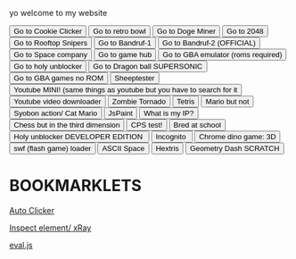 

<p> yo welcome to my website </p>
<input type="button" onclick="location.href='https://gamedevccj.github.io/Cookie-Clicker-Source-Code';" value="Go to Cookie Clicker" />
<input type="button" onclick="location.href='https://gamedevccj.github.io/retro--bowl/';" value="Go to retro bowl" />
<input type="button" onclick="location.href='https://gamedevccj.github.io/DogeMiner/';" value="Go to Doge Miner" />
<input type="button" onclick="location.href='https://gamedevccj.github.io/2048-1/';" value="Go to 2048" />
<input type="button" onclick="location.href='https://gamedevccj.github.io/rooftopsnipers/';" value="Go to Rooftop Snipers" />
<input type="button" onclick="location.href='https://the-lockpickers.github.io/ECCJ-GAMES/';" value="Go to Bandruf-1" />
<input type="button" onclick="location.href='https://mathsofire.netlify.app/';" value="Go to Bandruf-2 (OFFICIAL)" />
<input type="button" onclick="location.href='https://sparticle999.github.io/SpaceCompany/\';" value="Go to Space company" />
<input type="button" onclick="location.href='http://legends.github.io/gxmehub/gxmes/';" value="Go to game hub" />
<input type="button" onclick="location.href='https://taisel.github.io/GameBoy-Online/';" value="Go to GBA emulator (roms required)" />
<input type="button" onclick="location.href='https://rmehy1.sse.codesandbox.io/?q#';" value="Go to holy unblocker" />
<input type="button" onclick="location.href='http://https://rmehy1.sse.codesandbox.io/service/hvtrs8%2F-eounavopgcmgs%2Collkng%2Feaoeq%2Febc%2Ffrcgmn%2Fbcln-x-qurep-qolia-uaprkops';" value="Go to Dragon ball SUPERSONIC" />
<input type="button" onclick="location.href='https://rmehy1.sse.codesandbox.io/service/hvtrs8%2F-tjealcsjmcn0.eivhwb%2Cim%2FEBC-Gmwlctmr-';" value="Go to GBA games no ROM" />
<input type="button" onclick="location.href='https://sheeptester.github.io/';" value="Sheeptester" />
<input type="button" onclick="location.href='https://zhen-ytb1.herokuapp.com/';" value="Youtube MINI! (same things as youtube but you have to search for it" />
<input type="button" onclick="location.href='https://youtube-downloader-zhen.herokuapp.com/';" value="Youtube video downloader" />
<input type="button" onclick="location.href='https://gamedevccj.github.io/zomb/';" value="Zombie Tornado" />
<input type="button" onclick="location.href='https://ondras.github.io/custom-tetris/';" value="Tetris" />
<input type="button" onclick="location.href='https://martindrapeau.github.io/backbone-game-engine/super-mario-bros/index.html';" value="Mario but not" />
<input type="button" onclick="location.href='https://syobon.herokuapp.com/main.html';" value="Syobon action/ Cat Mario" />
<input type="button" onclick="location.href='https://gamedevccj.github.io/JSPaint-1/';" value="JsPaint" />
<input type="button" onclick="location.href='https://nabilgames.github.io/whatsmyip/';" value="What is my IP?" />
<input type="button" onclick="location.href='https://nabilgames.github.io/chess/';" value="Chess but in the third dimension" />
<input type="button" onclick="location.href='https://nabilgames.github.io/cps/';" value="CPS test!" />
<input type="button" onclick="location.href='https://pisaucer.github.io/boredhtml/';" value="Bred at school" />
<input type="button" onclick="location.href='https://website-aio.herokuapp.com/';" value="Holy unblocker DEVELOPER EDITION " />
<input type="button" onclick="location.href='https://redben1002.github.io/Hide-this/';" value="Incognito " />
<input type="button" onclick="location.href='https://priler.github.io/dino3d/';" value="Chrome dino game: 3D" />
<input type="button" onclick="location.href='https://ruffle.rs/demo/';" value="swf (flash game) loader" />
<input type="button" onclick="location.href='https://gamedevccj.github.io/gfiles/gfiles/html5/asciispace/';" value="ASCII Space" />
<input type="button" onclick="location.href='https://gamedevccj.github.io/gfiles/gfiles/html5/hextris/';" value="Hextris" />
<input type="button" onclick="location.href='https://gamedevccj.github.io/gfiles/gfiles/html5/geometrydash/';" value="Geometry Dash SCRATCH" />

<h1> BOOKMARKLETS </h1>
<p><a href="javascript:(function()%7Bjavascript%3Avar%20DELAY%20%3D%201%3Bvar%20autoClickerStyleElement%20%3D%20document.createElement(%22style%22)%3BautoClickerStyleElement.innerHTML%3D%22*%7Bcursor%3A%20crosshair%20!important%3B%7D%22%3Bdocument.body.appendChild(autoClickerStyleElement)%3Bfunction%20addClicker(e)%20%7Bif(!e.isTrusted)%20%7Breturn%3B%7Dif(e.target.classList.contains(%22auto-clicker-target%22))%20%7Be.target.classList.remove(%22auto-clicker-target%22)%3B%7D%20else%20%7Be.target.classList.add(%22auto-clicker-target%22)%3B%7Ddocument.body.removeChild(autoClickerStyleElement)%3Bdocument.body.removeEventListener(%22click%22%2C%20addClicker)%3Be.preventDefault()%3BautoClick(e.target)%3B%7Dfunction%20autoClick(element)%20%7Bif(element.classList.contains(%22auto-clicker-target%22))%20%7Belement.click()%3BsetTimeout(function()%7B%20autoClick(element)%3B%20%7D%2C%20DELAY)%3B%7D%7Ddocument.body.addEventListener(%22click%22%2C%20addClicker%2C%200)%3B%7D)()%3B">Auto Clicker</a></p>
<p><a href="javascript:(function()%7Bjavascript%3A(function()%7Bvar%20a%3Ddocument.createElement(%22script%22)%3Ba.src%3D%22https%3A%2F%2Fx-ray-goggles.mouse.org%2Fwebxray.js%22%3Ba.className%3D%22webxray%22%3Ba.setAttribute(%22data-lang%22%2C%22en-US%22)%3Ba.setAttribute(%22data-baseuri%22%2C%22https%3A%2F%2Fx-ray-goggles.mouse.org%22)%3Bdocument.body.appendChild(a)%3B%7D())%3B%7D)()%3B">Inspect element/ xRay</a></p>
<p><a href="javascript:var s=document.createElement('script');s.type='text/javascript';s.src='https://sheeptester.github.io/javascripts/eval.js';document.body.appendChild(s);void(0);">eval.js</a></p>
